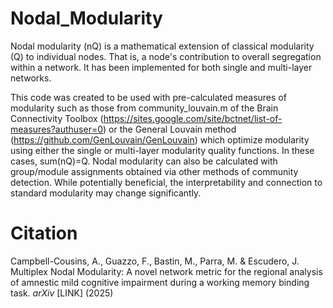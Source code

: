 # Nodal_Modularity
Nodal modularity (nQ) is a mathematical extension of classical modularity (Q) to individual nodes. That is, a node's contribution to overall segregation within a network. It has been implemented for both single and multi-layer networks. 

This code was created to be used with pre-calculated measures of modularity such as those from community_louvain.m of the Brain Connectivity Toolbox (https://sites.google.com/site/bctnet/list-of-measures?authuser=0) or the General Louvain method (https://github.com/GenLouvain/GenLouvain) which optimize modularity using either the single or multi-layer modularity quality functions. In these cases, sum(nQ)=Q. Nodal modularity can also be calculated with group/module assignments obtained via other methods of community detection. While potentially beneficial, the interpretability and connection to standard modularity may change significantly. 

# Citation

Campbell-Cousins, A., Guazzo, F., Bastin, M., Parra, M. & Escudero, J. Multiplex Nodal Modularity: A novel network metric for the regional analysis of amnestic mild cognitive impairment during a working memory binding task. *arXiv* [LINK] (2025)
